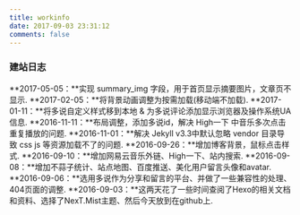 ```yaml
---
title: workinfo
date: 2017-09-03 23:31:12
comments: false
---
```

### 建站日志
**2017-05-05：**实现 summary_img 字段，用于首页显示摘要图片，文章页不显示.
**2017-02-05：**将背景动画调整为按需加载(移动端不加载).
**2017-01-11：**将多说自定义样式移到本地 & 为多说评论添加显示浏览器及操作系统UA信息.
**2016-11-11：**布局调整，添加多说id，解决 High一下 中音乐多次点击重复播放的问题.
**2016-11-01：**解决 Jekyll v3.3中默认忽略 vendor 目录导致 css js 等资源加载不了的问题.
**2016-09-26：**增加博客背景，鼠标点击样式.
**2016-09-10：**增加网易云音乐外链、High一下、站内搜索.
**2016-09-08：**增加不蒜子统计、站点地图、百度推送、美化用户留言头像和avatar.
**2016-09-06：**选用多说作为分享和留言的平台、并做了一些兼容性的处理、404页面的调整.
**2016-09-03：**这两天花了一些时间查阅了Hexo的相关文档和资料、选择了NexT.Mist主题、然后今天放到在github上.